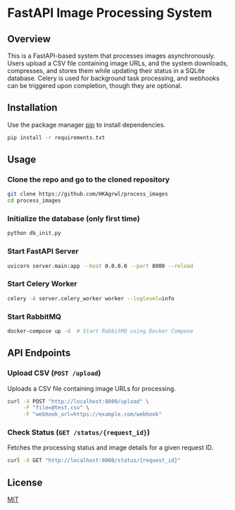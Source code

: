 # FastAPI Image Processing System

## Overview
This is a FastAPI-based system that processes images asynchronously. Users upload a CSV file containing image URLs, and the system downloads, compresses, and stores them while updating their status in a SQLite database. Celery is used for background task processing, and webhooks can be triggered upon completion, though they are optional.

## Installation

Use the package manager [pip](https://pip.pypa.io/en/stable/) to install dependencies.

```bash
pip install -r requirements.txt
```

## Usage

### Clone the repo and go to the cloned repository
```bash
git clone https://github.com/HKAgrwl/process_images
cd process_images
```

### Initialize the database (only first time)
```bash
python db_init.py
```

### Start FastAPI Server
```bash
uvicorn server.main:app --host 0.0.0.0 --port 8000 --reload
```

### Start Celery Worker
```bash
celery -A server.celery_worker worker --loglevel=info
```

### Start RabbitMQ
```bash
docker-compose up -d  # Start RabbitMQ using Docker Compose
```

## API Endpoints

### Upload CSV (`POST /upload`)

Uploads a CSV file containing image URLs for processing.

```bash
curl -X POST "http://localhost:8000/upload" \
     -F "file=@test.csv" \
     -F "webhook_url=https://example.com/webhook"
```

### Check Status (`GET /status/{request_id}`)

Fetches the processing status and image details for a given request ID.

```bash
curl -X GET "http://localhost:8000/status/{request_id}"
```

## License

[MIT](https://choosealicense.com/licenses/mit/)
